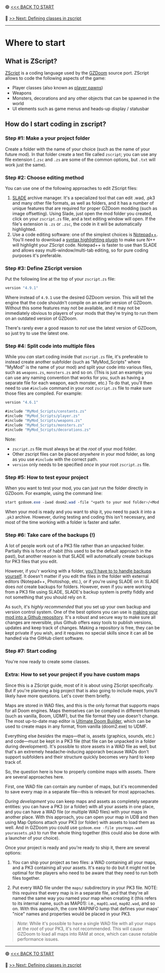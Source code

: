 🟢 [<<< BACK TO START](README.md)

🔵 [>> Next: Defining classes in zscript](02_Defining_ZScript_classes.md)

------

# Where to start

## What is ZScript?

[ZScript](https://zdoom.org/wiki/ZScript) is a coding language used by the [GZDoom](https://zdoom.org/index) source port. ZScript allows to code the following aspects of the game:

* Player classes (also known as [player pawns](https://zdoom.org/wiki/Classes:PlayerPawn))
* Weapons
* Monsters, decorations and any other objects that can be spawned in the world
* UI elements such as game menus and heads-up display / statusbar

## How do I start coding in zscript?

### Step #1: Make a your project folder

Create a folder with the name of your choice (such as the name of your future mod). In that folder create a text file called `zscript`; you can use any file extension (`.zsc` and `.zs` are some of the common options, but `.txt` will work just the same).

### Step #2: Choose editing method

You can use one of the following approaches to edit ZScript files:

1. [SLADE](https://slade.mancubus.net/index.php?page=downloads) archive manager. It's a specialized tool that can edit .wad, .pk3 and many other file formats, as well as folders, and it has a number of unique features that are required for proper GZDoom modding (such as image offsetting). Using Slade, just open the mod folder you created, click on your `zscript.zs` file, and a text editing window will open. If the file's extension is `.zs` or `.zsc`, the code in it will be automatically highlighted.
2. Use a code editing software: one of the simplest choices is [Notepad++](https://notepad-plus-plus.org/downloads/). You'll need to download a [syntax highlighting plugin](https://forum.zdoom.org/viewtopic.php?f=3&t=46674) to make sure N++ will highlight your ZScript code. Notepad++ is faster to use than SLADE and allows easy multi-window/multi-tab editing, so for pure coding purposes it's preferable.

### Step #3: Define ZScript version

Put the following line at the top of your `zscript.zs` file:

```csharp
version "4.9.1"
```

Where instead of `4.9.1` use the desired GZDoom version. This will tell the engine that the code shouldn't compile on an earlier version of GZDoom. Without this some features may not be available, and it may not be immediately obvious to players of your mods that they're trying to run them on an outdated version of GZDoom. 

There's rarely ever a good reason to *not* use the latest version of GZDoom, so just try to use the latest one.

### Step #4: Split code into multiple files

While you *can* start coding inside that `zscript.zs` file, it's preferable to instead create another subfolder (such as "MyMod_Scripts" where "MyMod" is the name of your mod) and split your code into various files, such as `weapons.zs`, `monsters.zs` and so on. (This is just an example; you can use any naming convention that works for you, such as having a separate file for each weapon, each monster, etc.) To do that, you'll then need to use `#include` command in your root `zscript.zs` file to make sure those files are compiled. For example:

```csharp
version "4.6.1"

#include "MyMod_Scripts/constants.zs"
#include "MyMod_Scripts/player.zs"
#include "MyMod_Scripts/weapons.zs"
#include "MyMod_Scripts/monsters.zs"
#include "MyMod_Scripts/decorations.zs"
```

Note:

* `zscript.zs` file must always be at the *root* of your mod folder.
* Other zscript files can be placed *anywhere* in your mod folder, as long as you use `#include` with the correct path.
* `version` only needs to be specified *once* in your root `zscript.zs` file.

### Step #5: How to test eyour project

When you want to test your mod, you can just run the folder directly in GZDoom. For example, using the command line:

```css
start gzdoom.exe -iwad doom2.wad -file "<path to your mod folder>/<Mod folder name>"
```

When your mod is ready and you want to ship it, you need to pack it into a `.pk3` archive. However, during testing and coding this isn't necessary, and most of the time working with a folder is faster and safer.

### Step #6: Take care of the backups (!)

A lot of people work out of a PK3 file rather than an unpacked folder. Partially this is force of habit (this used to be the default approach in the past), but another reason is that SLADE will automatically create backups for PK3 files that you edit.

However, if you'r working with a folder, <u>you'll have to to handle backups yourself</u>. It doesn't matter if you edit the files in the folder with external editors (Notepad++, Photoshop, etc.), or if you're using SLADE on it: SLADE does *not* create backups for folders. However, even if you were working from a PK3 file using SLADE, SLADE's backup system is pretty fiddly and not something that you should rely on it.

As such, it's *highly recommended* that you set up your own backup and version control system. One of the best options you can use is [making your mod into a Github repository](https://docs.github.com/en/get-started). It's a robust and secure way to make sure all changes are reversible, plus Github offers easy tools to publish versions, updates and keep track of changes. Making a repository is free, they can be kept private if you wish, and it requires no special skills since it can all be handled via the GitHub client software.

### Step #7: Start coding

You're now ready to create some classes.

### Extra: How to set your project if you have custom maps

Since this is a ZScript guide, most of it is about using ZScript specifically. But if you're planning a big project that is also going to include maps, you'll likely have more questions. Let's cover them briefly.

Maps are stored in WAD files, and this is the only format that supports maps for all Doom engines. Maps themselves can be compiled in different formats (such as vanilla, Boom, UDMF), but the file format they use doesn't change. The most up-to-date map editor is [Ultimate Doom Builder](https://forum.zdoom.org/viewtopic.php?t=66745), which can be used to create maps in any format, from vanilla (doom2.exe) to UDMF.

Everything else *besides* the maps—that is, assets (graphics, sounds, etc.) and code—must be kept in a PK3 file (that file can be unpacked in a folder during development). It's possible to store assets in a WAD file as well, but that's an extremely headache-inducing apporach because WADs don't support subfolders and their structure quickly becomes very hard to keep track of.

So, the question here is how to properly combine maps with assets. There are several approaches here.

First, one WAD file can contain any number of maps, but it's recommended to save every map in a separate file—this is relevant for most approaches.

*During development* you can keep maps and assets as completely separate entities: you can have a PK3 (or a folder) with all your assets in one place, and you can have a WAD file (or multiple WAD files) with your maps in another place. With this approach, you can open your map in UDB and then using Map Options attach your PK3 (or folder) with assets to load them as well. And in GZDoom you could use `gzdoom.exe -file yourmaps.wad yourassets.pk3` to run the whole thing together (this could also be done with a launcher of your choice).

Once your project is ready and you're ready to ship it, there are several options:

1. You can ship your project as two files: a WAD containing all your maps, and a PK3 containing all your assets. It's easy to do but it might not be optimal for the players who need to be aware that they need to run both files together.

2. Put every WAD file under the `maps/` subdirectory in your PK3 file. NOTE: this *requires* that every map is in a separate file, and that they're all named the same way you named your map when creating it (this refers to its internal name, such as MAP01): i.e., `map01.wad`, `map02.wad`, and so on. With this approach, the core MAPINFO lump that defines your maps' "nice" names and properties would be placed in your PK3.

> *Note*: While it's possible to have a single WAD file with all your maps at the *root* of your PK3, it's not recommended. This will cause GZDoom to load all maps into RAM at once, which can cause notable performance issues.

------

🟢 [<<< BACK TO START](README.md)

🔵 [>> Next: Defining classes in zscript](02_Defining_ZScript_classes.md)

